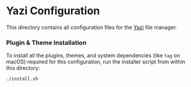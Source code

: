 # Yazi Configuration

This directory contains all configuration files for the [Yazi](https://github.com/sxyazi/yazi) file manager.

### Plugin & Theme Installation

To install all the plugins, themes, and system dependencies (like `tag` on macOS) required for this configuration, run the installer script from within this directory:

```bash
./install.sh
